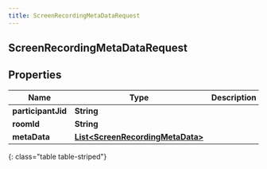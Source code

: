 ```yaml
---
title: ScreenRecordingMetaDataRequest
---
```

## ScreenRecordingMetaDataRequest


## Properties

| Name | Type | Description | Notes |
| ------------ | ------------- | ------------- | ------------- |
| **participantJid** | <!----><!---->**String**<!----> |  |  [optional] |
| **roomId** | <!----><!---->**String**<!----> |  |  [optional] |
| **metaData** | <!----><!---->[**List&lt;ScreenRecordingMetaData&gt;**](ScreenRecordingMetaData.html)<!----> |  |  [optional] |
{: class="table table-striped"}



